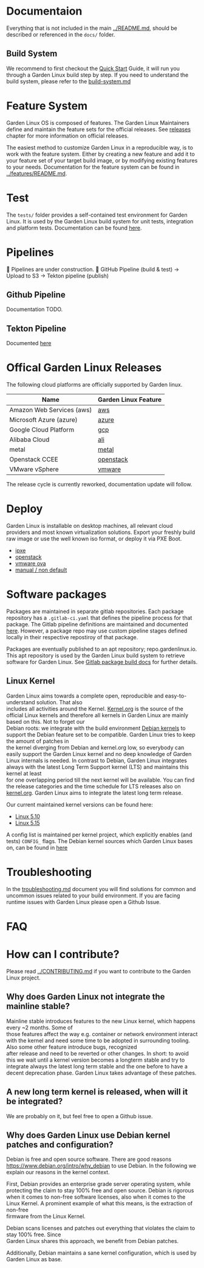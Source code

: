 # Documentaion
Everything that is not included in the main [../README.md](../README.md),
should be described or referenced in the `docs/` folder. 


## Build System

We recommend to first checkout the [Quick Start](../README.md#quick-start) Guide, it will run you through a Garden Linux build step by step. If you need to understand the build system, please refer to the [build-system.md](build-system.md)

# Feature System

Garden Linux OS is composed of features. The Garden Linux Maintainers define and maintain the feature sets for the official releases.
See [releases](#offical-garden-linux-releases) chapter for more information on official releases.

The easiest method to customize Garden Linux in a reproducible way, is to work with the feature system.
Either by creating a new feature and add it to your feature set of your target build image,
or by modifying existing features to your needs. Documentation for the feature system can be found in [../features/README.md](../features/README.md).

# Test

The `tests/` folder provides a self-contained test environment for Garden Linux.
It is used by the Garden Linux build system for unit tests, integration and platform tests.
Documentation can be found [here](../tests/README.md).

# Pipelines

:construction: Pipelines are under construction. :construction:	
GitHub Pipeline (build & test) -> Upload to S3 -> Tekton pipeline (publish)
 
## Github Pipeline
Documentation TODO.

## Tekton Pipeline
Documented [here](../ci/README.md)

# Offical Garden Linux Releases
The following cloud platforms are officially supported by Garden linux.

| Name                      | Garden Linux Feature              |
|---------------------------|-----------------------------------|
| Amazon Web Services (aws) | [aws](../features/aws)             |
| Microsoft Azure (azure)   | [azure](../features/azure)         |
| Google Cloud Platform     | [gcp](../features/gcp)             |
| Alibaba Cloud             | [ali](../features/ali)             |
| metal                     | [metal](../features/metal)         |
| Openstack CCEE            | [openstack](../features/openstack) |
| VMware vSphere            | [vmware](../features/vmware)       |


The release cycle is currently reworked, documentation update will follow.


# Deploy

Garden Linux is installable on desktop machines, all relevant cloud providers and most known virtualization solutions.
Export your freshly build raw image or use the well known iso format, or deploy it via PXE Boot.

- [ipxe](deploy/ipxe-install.md)
- [openstack](deploy/openstack.md)
- [vmware ova](deploy/vmware-ova.md)
- [manual / non default](deploy/install-non-default.md)


# Software packages
Packages are maintained in separate gitlab repositories. 
Each package repository has a `.gitlab-ci.yaml` that defines the pipeline process for that package.
The Gitlab pipeline definitions are maintained and documented [here](https://gitlab.com/gardenlinux/gardenlinux-package-build).
However, a package repo may use custom pipeline stages defined locally in their respective repostiroy of that package. 

Packages are eventually published to an apt repository; repo.gardenlinux.io.
This apt repository is used by the Garden Linux build system to retrieve software for Garden Linux.
See [Gitlab package build docs](https://gitlab.com/gardenlinux/gardenlinux-package-build/-/tree/main/docs) for further details.


## Linux Kernel
Garden Linux aims towards a complete open, reproducible and easy-to-understand solution. That also    
includes all activities around the Kernel. [Kernel.org](https://kernel.org) is the source of the official
Linux kernels and therefore all kernels in Garden Linux are mainly based on this. Not to forget our   
Debian roots: we integrate with the build environment [Debian kernels](https://wiki.debian.org/Kernel) to
support the Debian feature set to be compatible. Garden Linux tries to keep the amount of patches in   
the kernel diverging from Debian and kernel.org low, so everybody can easily support the Garden Linux 
kernel and no deep knowledge of Garden Linux internals is needed. In contrast to Debian, Garden Linux 
integrates always with the latest Long Term Support kernel (LTS) and maintains this kernel at least   
for one overlapping period till the next kernel will be available. You can find the release categories
and the time schedule for LTS releases also on [kernel.org](https://www.kernel.org/category/releases.html).
Garden Linux aims to integrate the latest long term release. 

Our current maintained kernel versions can be found here:
- [Linux 5.10](https://gitlab.com/gardenlinux/gardenlinux-package-linux-5.10)
- [Linux 5.15](https://gitlab.com/gardenlinux/gardenlinux-package-linux-5.15)

A config list is maintained per kernel project, which explicitly enables (and tests) `CONFIG_` flags. 
The Debian kernel sources which Garden Linux bases on, can be found in [here](https://salsa.debian.org/kernel-team/linux)

# Troubleshooting

In the [troubleshooting.md](troubleshooting.md) document you will find solutions for common and uncommon issues related to your build environment. If you are facing runtime issues with Garden Linux please open a Github Issue.

# FAQ

# How can I contribute?

Please read [../CONTRIBUTING.md](../CONTRIBUTING.md) if you want to contribute to the Garden Linux project.

## Why does Garden Linux not integrate the mainline stable?                                           
                                                                                                      
Mainline stable introduces features to the new Linux kernel, which happens every ~2 months. Some of   
those features affect the way e.g. container or network environment interact with the kernel and need 
some time to be adopted in surrounding tooling. Also some other feature introduce bugs, recognized    
after release and need to be reverted or other changes. In short: to avoid this we wait until a kernel
version becomes a longterm stable and try to integrate always the latest long term stable and the one 
before to have a decent deprecation phase. Garden Linux takes advantage of these patches.             
                                                                                                      
## A new long term kernel is released, when will it be integrated?                                    
                                                                                                      
We are probably on it, but feel free to open a Github issue.

## Why does Garden Linux use Debian kernel patches and configuration?                                 
                                                                                                      
Debian is free and open source software. There are good reasons                                       
https://www.debian.org/intro/why_debian to use Debian. In the following we explain our reasons in the 
kernel context.                                                                                       
                                                                                                    
First, Debian provides an enterprise grade server operating system, while protecting the claim to stay
100% free and open source. Debian is rigorous when it comes to non-free software licenses, also when it
comes to the Linux Kernel. A prominent example of what this means, is the extraction of non-free      
firmware from the Linux Kernel.                                                                       
                                                                                                    
Debian scans licenses and patches out everything that violates the claim to stay 100% free. Since     
Garden Linux shares this approach, we benefit from Debian patches.                                    
                                                                                                    
Additionally, Debian maintains a sane kernel configuration, which is used by Garden Linux as base.
